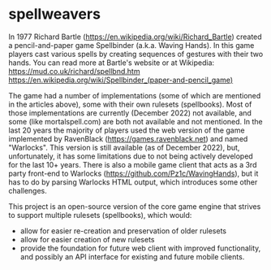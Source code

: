 # spellweavers

In 1977 Richard Bartle (https://en.wikipedia.org/wiki/Richard_Bartle) created a pencil-and-paper game Spellbinder (a.k.a. Waving Hands). In this game players cast various spells by creating sequences of gestures with their two hands. You can read more at Bartle's website or at Wikipedia:
https://mud.co.uk/richard/spellbnd.htm
https://en.wikipedia.org/wiki/Spellbinder_(paper-and-pencil_game)

The game had a number of implementations (some of which are mentioned in the articles above), some with their own rulesets (spellbooks). Most of those implementations are currently (December 2022) not available, and some (like mortalspell.com) are both not available and not mentioned. In the last 20 years the majority of players used the web version of the game implemented by RavenBlack (https://games.ravenblack.net) and named "Warlocks". This version is still available (as of December 2022), but, unfortunately, it has some limitations due to not being actively developed for the last 10+ years. There is also a mobile game client that acts as a 3rd party front-end to Warlocks (https://github.com/Pz1c/WavingHands), but it has to do by parsing Warlocks HTML output, which introduces some other challenges.

This project is an open-source version of the core game engine that strives to support multiple rulesets (spellbooks), which would:
- allow for easier re-creation and preservation of older rulesets
- allow for easier creation of new rulesets
- provide the foundation for future web client with improved functionality, and possibly an API interface for existing and future mobile clients.
